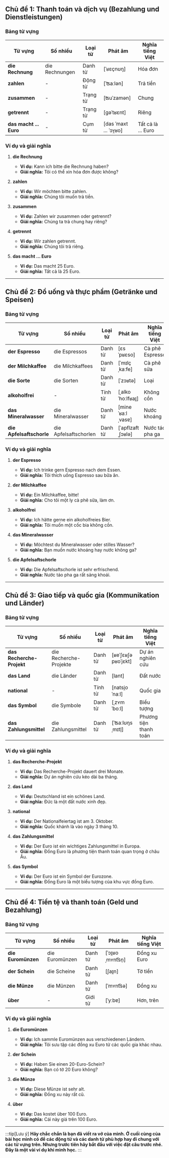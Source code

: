 ## **Chủ đề 1: Thanh toán và dịch vụ (Bezahlung und Dienstleistungen)**

### **Bảng từ vựng**

| **Từ vựng**        | **Số nhiều**   | **Loại từ** | **Phát âm**            | **Nghĩa tiếng Việt** |
| ------------------ | -------------- | ----------- | ---------------------- | -------------------- |
| **die Rechnung**       | die Rechnungen | Danh từ     | [ˈʁɛçnʊŋ]              | Hóa đơn              |
| **zahlen**             | -              | Động từ     | [ˈʦaːlən]              | Trả tiền             |
| **zusammen**           | -              | Trạng từ    | [ʦuˈzamən]             | Chung                |
| **getrennt**           | -              | Trạng từ    | [ɡəˈtʁɛnt]             | Riêng                |
| **das macht ... Euro** | -              | Cụm từ      | [das ˈmaxt ... ˈɔʏ̯ʁo] | Tất cả là ... Euro   |

### **Ví dụ và giải nghĩa**

1. **die Rechnung**
    
    - **Ví dụ:** Kann ich bitte die Rechnung haben?
    - **Giải nghĩa:** Tôi có thể xin hóa đơn được không?
2. **zahlen**
    
    - **Ví dụ:** Wir möchten bitte zahlen.
    - **Giải nghĩa:** Chúng tôi muốn trả tiền.
3. **zusammen**
    
    - **Ví dụ:** Zahlen wir zusammen oder getrennt?
    - **Giải nghĩa:** Chúng ta trả chung hay riêng?
4. **getrennt**
    
    - **Ví dụ:** Wir zahlen getrennt.
    - **Giải nghĩa:** Chúng tôi trả riêng.
5. **das macht ... Euro**
    
    - **Ví dụ:** Das macht 25 Euro.
    - **Giải nghĩa:** Tất cả là 25 Euro.

---

## **Chủ đề 2: Đồ uống và thực phẩm (Getränke und Speisen)**

### **Bảng từ vựng**

| **Từ vựng**          | **Số nhiều**          | **Loại từ** | **Phát âm**       | **Nghĩa tiếng Việt** |
| -------------------- | --------------------- | ----------- | ----------------- | -------------------- |
| **der Espresso**         | die Espressos         | Danh từ     | [ɛsˈpʁɛso]        | Cà phê Espresso      |
| **der Milchkaffee**      | die Milchkaffees      | Danh từ     | [ˈmɪlçˌkaːfe]     | Cà phê sữa           |
| **die Sorte**            | die Sorten            | Danh từ     | [ˈzɔʁtə]          | Loại                 |
| **alkoholfrei**          | -                     | Tính từ     | [ˌalkoˈhoːlfʁaɪ̯] | Không cồn            |
| **das Mineralwasser**    | die Mineralwasser     | Danh từ     | [mineˈʁaːlˌvasɐ]  | Nước khoáng          |
| **die Apfelsaftschorle** | die Apfelsaftschorlen | Danh từ     | [ˈapflzaftˌʃɔʁlə] | Nước táo pha ga      |

### **Ví dụ và giải nghĩa**

1. **der Espresso**
    
    - **Ví dụ:** Ich trinke gern Espresso nach dem Essen.
    - **Giải nghĩa:** Tôi thích uống Espresso sau bữa ăn.
2. **der Milchkaffee**
    
    - **Ví dụ:** Ein Milchkaffee, bitte!
    - **Giải nghĩa:** Cho tôi một ly cà phê sữa, làm ơn.
3. **alkoholfrei**
    
    - **Ví dụ:** Ich hätte gerne ein alkoholfreies Bier.
    - **Giải nghĩa:** Tôi muốn một cốc bia không cồn.
4. **das Mineralwasser**
    
    - **Ví dụ:** Möchtest du Mineralwasser oder stilles Wasser?
    - **Giải nghĩa:** Bạn muốn nước khoáng hay nước không ga?
5. **die Apfelsaftschorle**
    
    - **Ví dụ:** Die Apfelsaftschorle ist sehr erfrischend.
    - **Giải nghĩa:** Nước táo pha ga rất sảng khoái.

---

## **Chủ đề 3: Giao tiếp và quốc gia (Kommunikation und Länder)**

### **Bảng từ vựng**

| **Từ vựng**           | **Số nhiều**           | **Loại từ** | **Phát âm**         | **Nghĩa tiếng Việt**   |
| --------------------- | ---------------------- | ----------- | ------------------- | ---------------------- |
| **das Recherche-Projekt** | die Recherche-Projekte | Danh từ     | [ʁeˈʃɛʁʃə pʁoˈjɛkt] | Dự án nghiên cứu       |
| **das Land**              | die Länder             | Danh từ     | [lant]              | Đất nước               |
| **national**              | -                      | Tính từ     | [natsi̯oˈnaːl]      | Quốc gia               |
| **das Symbol**            | die Symbole            | Danh từ     | [ˌzʏmˈboːl]         | Biểu tượng             |
| **das Zahlungsmittel**    | die Zahlungsmittel     | Danh từ     | [ˈʦaːlʊŋsˌmɪtl̩]    | Phương tiện thanh toán |

### **Ví dụ và giải nghĩa**

1. **das Recherche-Projekt**
    
    - **Ví dụ:** Das Recherche-Projekt dauert drei Monate.
    - **Giải nghĩa:** Dự án nghiên cứu kéo dài ba tháng.
2. **das Land**
    
    - **Ví dụ:** Deutschland ist ein schönes Land.
    - **Giải nghĩa:** Đức là một đất nước xinh đẹp.
3. **national**
    
    - **Ví dụ:** Der Nationalfeiertag ist am 3. Oktober.
    - **Giải nghĩa:** Quốc khánh là vào ngày 3 tháng 10.
4. **das Zahlungsmittel**
    
    - **Ví dụ:** Der Euro ist ein wichtiges Zahlungsmittel in Europa.
    - **Giải nghĩa:** Đồng Euro là phương tiện thanh toán quan trọng ở châu Âu.
5. **das Symbol**
    
    - **Ví dụ:** Der Euro ist ein Symbol der Eurozone.
    - **Giải nghĩa:** Đồng Euro là một biểu tượng của khu vực đồng Euro.

---

## **Chủ đề 4: Tiền tệ và thanh toán (Geld und Bezahlung)**

### **Bảng từ vựng**

| **Từ vựng**    | **Số nhiều**   | **Loại từ** | **Phát âm**       | **Nghĩa tiếng Việt** |
| -------------- | -------------- | ----------- | ----------------- | -------------------- |
| **die Euromünzen** | die Euromünzen | Danh từ     | [ˈɔɪ̯ʁoˌmʏnt͡sn̩] | Đồng xu Euro         |
| **der Schein**     | die Scheine    | Danh từ     | [ʃaɪ̯n]           | Tờ tiền              |
| **die Münze**      | die Münzen     | Danh từ     | [ˈmʏnt͡sə]        | Đồng xu              |
| **über**           | -              | Giới từ     | [ˈyːbɐ]           | Hơn, trên            |

### **Ví dụ và giải nghĩa**

1. **die Euromünzen**
    
    - **Ví dụ:** Ich sammle Euromünzen aus verschiedenen Ländern.
    - **Giải nghĩa:** Tôi sưu tập các đồng xu Euro từ các quốc gia khác nhau.
2. **der Schein**
    
    - **Ví dụ:** Haben Sie einen 20-Euro-Schein?
    - **Giải nghĩa:** Bạn có tờ 20 Euro không?
3. **die Münze**
    
    - **Ví dụ:** Diese Münze ist sehr alt.
    - **Giải nghĩa:** Đồng xu này rất cũ.
4. **über**
    
    - **Ví dụ:** Das kostet über 100 Euro.
    - **Giải nghĩa:** Cái này giá trên 100 Euro.

---
:::tip[Lưu ý]
**Hãy chắc chắn là bạn đã viết ra vở của mình. Ở cuối cùng của bài học mình có để các động từ và các danh từ phù hợp hay đi chung với các từ vựng trên. Nhưng trước tiên hãy bắt đầu với việc đặt câu trước nhé. Đây là một vài ví dụ khi mình học.**
:::